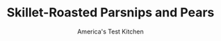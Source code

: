 ---
layout: ../../layouts/MarkdownPostLayout.astro
title: Skillet-Roasted Parsnips and Pears
author: America's Test Kitchen
pubDate: 2023-03-15
description: "This combination of roots and fruit will convert parsnip skeptics into die-hard fans."
image_url: https://res.cloudinary.com/hksqkdlah/image/upload/ar_1:1,c_fill,dpr_2.0,f_auto,fl_lossy.progressive.strip_profile,g_faces:auto,q_auto:low,w_344/SFS_SkilletRoastedParsnipsPears-96_rbbbfa
tags: ["Side Dishes","Vegetables","Fruit","Weeknight"]
calories: 969
protein: 1
carbohydrates: 33
fats: 
fiber: 7
ingredients: ["3 tablespoons, minced shallot","2 tablespoons, red wine vinegar","2 tablespoons, chopped fresh parsley","1 tablespoon, honey","1/4 teaspoon, table salt","1 pound, parsnips, peeled","1/2 cup, water","4 tablespoons, unsalted butter, divided","1/2 teaspoon, table salt","1 ripe but firm, Bosc pear, halved, cored, and each half cut into 4 wedges","1/4 teaspoon, pepper"]
serves: 4
time: "40 minutes"
instructions: ["FOR THE SHALLOT DRESSING: Combine all ingredients in bowl; set aside..","FOR THE PARSNIPS AND PEARS: Trim ends of parsnips. Cut parsnips in half lengthwise. Slice parsnips on bias into planks, about ½ inch wide and roughly 3 inches long.","Combine parsnips, water, 1 tablespoon butter, and salt in 12-inch nonstick skillet. Cover and cook over medium-high heat until parsnips can be easily pierced with tip of paring knife and water has almost evaporated, 6 to 8 minutes.","Uncover and cook until water has fully evaporated, about 1 minute. Stir in pear and remaining 3 tablespoons butter and distribute everything into even layer. Cook until parsnips are evenly browned, 6 to 8 minutes, flipping and redistributing every 2 minutes.","Off heat, stir in pepper. Transfer to platter. Spoon dressing over top. Serve."]
nutrition: ["529 mg Potassium","97 mg Phosphorus","57 mg Calcium","1 mg Iron","40 mg Magnesium","453 mg Sodium","11 g Fat","3 g Monounsaturated","23 mg Vitamin C","30 mg Cholesterol","7 g Saturated","7 g Fiber","85 µg Folate (food)","15 g Sugars","60 µg Vitamin K","177 g Water","33 g Carbs","81 µg Folate equivalent (total)","1 g Protein","2 mg Vitamin E","105 µg Vitamin A","242 kcal Energy","4 g Sugars, added","969 calories"]
notes: "We prefer Bosc pears here for their firm texture. Avoid parsnips that have a top diameter larger than 2 inches; they can be tough."
---